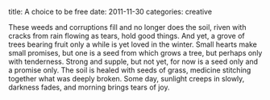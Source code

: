 title: A choice to be free
date: 2011-11-30
categories: creative

These weeds and corruptions fill
and no longer does the soil,
riven with cracks from
rain flowing as tears,
hold good things. And yet,
a grove of trees
bearing fruit only a while
is yet loved in the winter.
Small hearts make small promises,
but one is a seed
from which grows a tree,
but perhaps only with tenderness. 
Strong and supple, but not yet,
for now is a seed only
and a promise only.
The soil is healed
with seeds of grass,
medicine stitching together
what was deeply broken.
Some day, sunlight
creeps in slowly,
darkness fades,
and morning brings tears of joy.
